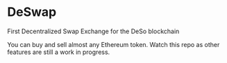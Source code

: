 # DeSwap
First Decentralized Swap Exchange for the DeSo blockchain

You can buy and sell almost any Ethereum token. Watch this repo as other features are still a work in progress.
